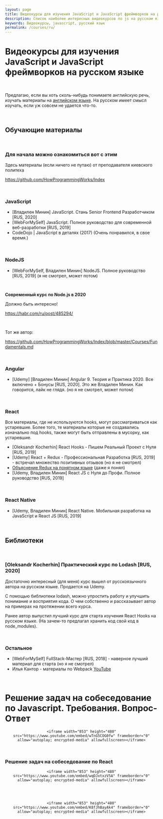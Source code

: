 ```yaml
---
layout: page
title: Видеокурсы для изучения JavaScript и JavaScript фреймворков на русском языке
description: Список наиболее интересных видеокурсов по js на русском языке
keywords: Видеокурсы, javascript, русский язык
permalink: /courses/ru/
---
```


# Видеокурсы для изучения JavaScript и JavaScript фреймворков на русском языке

<br/>

Предлагаю, если вы хоть сколь-нибудь понимаете английскую речь, изучать материалы на <a href="/courses/en/">английском языке</a>. На русском имеет смысл изучать, если уж совсем не удается что-то.

<br/>

## Обучающие материалы

<br/>

### Для начала можно ознакомиться вот с этим

Здесь материалы (если ничего не путаю) от преподавателя киевского политеха

https://github.com/HowProgrammingWorks/Index

<br/>

### JavaScript

<ul>
    <li>[Владилен Минин] JavaScript. Стань Senior Frontend Разработчиком [RUS, 2020]</li>
    <li>[WebForMySelf] JavaScript. Полное руководство для современной веб-разработки [RUS, 2019]</li>
    <li>CodeDojo | JavaScript в деталях (2017) (Очень понравился, в свое время.)</li>
</ul>

<br/>

### NodeJS

<ul>
    <li>[WebForMySelf, Владилен Минин] NodeJS. Полное руководство [RUS, 2019] (я не смотрел, может потом)</li>
</ul>

<br/>

**Современный курс по Node.js в 2020**

Должно быть интересно!

https://habr.com/ru/post/485294/

<br/>

Тот же автор:

https://github.com/HowProgrammingWorks/Index/blob/master/Courses/Fundamentals.md

<br/>

### Angular

<ul>
    <li>[Udemy] [Владилен Минин] Angular 9. Теория и Практика 2020. Все включено + Бонусы [RUS, 2020]. Это же Владилен Минин. Как говорится, лайк не глядя. (но я не смотрел, может потом)</li>
</ul>

<br/>

### React

Все материалы, где не используются hooks, могут рассматриваться как устаревшие.
Более того, те материалы которые не создавались изначально под hooks, также могут быть отправлены в мусорку, как устаревшие.

<ul>
    <li>[Oleksandr Kocherhin] React Hooks - Пишем Реальный Проект с Нуля [RUS, 2019]</li>
    <li>[Udemy] React + Redux - Профессиональная Разработка [RUS, 2019] - встречал множество позитивных отзывов (но я не смотрел)</li>
    <li><a href="/dev/frontend/react/redux/">Объяснение Redux на понятном языке</a> (даже я понял) </li>
    <li>[Udemy, Владилен Минин] React JS с Нуля до Профи. Полное руководство [RUS, 2019]</li>
</ul>

<br/>

### React Native

<ul>
    <li>[Udemy, Владилен Минин] React Native. Мобильная разработка на JavaScript и React JS [RUS, 2019]</li>
</ul>

<br/>

## Библиотеки

<br/>

### [Oleksandr Kocherhin] Практический курс по Lodash [RUS, 2020]

Достаточно интересный (для меня) курс вышел от русскоязычного автора на русском языке. Продается на Udemy.

С помощью библиотеки lodash, можно упростить работу и улучшить понимание и восприятия кода. О чем собственно и рассказывает автор на примерах на протяжении всего курса.

Ранее автор выпустил лучший курс для старта изучения React Hooks на русском языке. (На зачем-то предлагал хранить код свой код в node_modules).

<br/>

### Остальное

<ul>
    <li>[WebForMySelf] FullStack-Мастер [RUS, 2018] - наверное лучший материал для старта (но я не смотрел)</li>
    <li>Илья Кантор - материалы по Webpack <a href="https://www.youtube.com/playlist?list=PLDyvV36pndZHfBThhg4Z0822EEG9VGenn">YouTube</a></li>
</ul>

<br/>

# Решение задач на собеседование по Javascript. Требования. Вопрос-Ответ

<div align="center">
    
    <iframe width="853" height="480" src="https://www.youtube.com/embed/wTnG5COG0fw" frameborder="0" allow="autoplay; encrypted-media" allowfullscreen></iframe>

</div>

<br/>

### Решение задач на собеседование по React

<div align="center">
    
    <iframe width="853" height="480" src="https://www.youtube.com/embed/wqDJxtxzV5A" frameborder="0" allow="autoplay; encrypted-media" allowfullscreen></iframe>

</div>

<br/><br/>

<div align="center">
    
    <iframe width="853" height="480" src="https://www.youtube.com/embed/K8fJhBayAk4" frameborder="0" allow="autoplay; encrypted-media" allowfullscreen></iframe>

</div>
